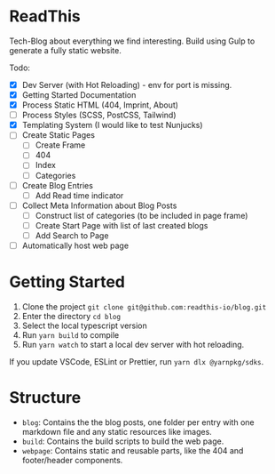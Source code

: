 # ReadThis

Tech-Blog about everything we find interesting. Build using Gulp to generate a
fully static website.

Todo:

- [x] Dev Server (with Hot Reloading) - env for port is missing.
- [x] Getting Started Documentation
- [x] Process Static HTML (404, Imprint, About)
- [ ] Process Styles (SCSS, PostCSS, Tailwind)
- [x] Templating System (I would like to test Nunjucks)
- [ ] Create Static Pages
  - [ ] Create Frame
  - [ ] 404
  - [ ] Index
  - [ ] Categories
- [ ] Create Blog Entries
  - [ ] Add Read time indicator
- [ ] Collect Meta Information about Blog Posts
  - [ ] Construct list of categories (to be included in page frame)
  - [ ] Create Start Page with list of last created blogs
  - [ ] Add Search to Page
- [ ] Automatically host web page

# Getting Started

1. Clone the project `git clone git@github.com:readthis-io/blog.git`
1. Enter the directory `cd blog`
1. Select the local typescript version
1. Run `yarn build` to compile
1. Run `yarn watch` to start a local dev server with hot reloading.

If you update VSCode, ESLint or Prettier, run `yarn dlx @yarnpkg/sdks`.

# Structure

- `blog`: Contains the the blog posts, one folder per entry with one markdown
  file and any static resources like images.
- `build`: Contains the build scripts to build the web page.
- `webpage`: Contains static and reusable parts, like the 404 and footer/header
  components.
